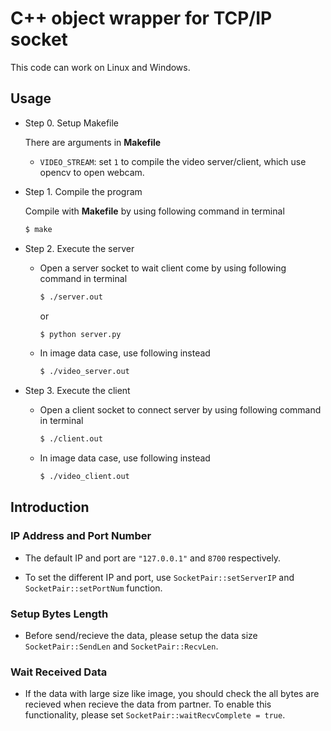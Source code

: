 C++ object wrapper for TCP/IP socket
==

This code can work on Linux and Windows.

## Usage

- Step 0. Setup Makefile

    There are arguments in **Makefile**
    
    - `VIDEO_STREAM`: set `1` to compile the video server/client, which use opencv to open webcam.

- Step 1. Compile the program
    
    Compile with **Makefile** by using following command in terminal
    ```bash
    $ make
    ```

- Step 2. Execute the server

    - Open a server socket to wait client come by using following command in terminal

        ```bash
        $ ./server.out
        ```
        or 
        ```bash
        $ python server.py
        ```

    - In image data case, use following instead

        ```bash
        $ ./video_server.out
        ```

- Step 3. Execute the client

    - Open a client socket to connect server by using following command in terminal

        ```bash
        $ ./client.out
        ```

    - In image data case, use following instead

        ```bash
        $ ./video_client.out
        ```

## Introduction

### IP Address and Port Number

- The default IP and port are `"127.0.0.1"` and `8700` respectively.

- To set the different IP and port, use `SocketPair::setServerIP` and `SocketPair::setPortNum` function.

### Setup Bytes Length

- Before send/recieve the data, please setup the data size `SocketPair::SendLen` and `SocketPair::RecvLen`.

### Wait Received Data

- If the data with large size like image, you should check the all bytes are recieved when recieve the data from partner. To enable this functionality, please set `SocketPair::waitRecvComplete = true`.